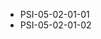 <!--
    ATTENTION: This file was generated via gradle!
               Do NOT manually edit this file! Any such changes will be overwritten!
-->
* PSI-05-02-01-01
* PSI-05-02-01-02
